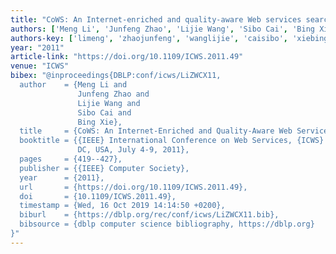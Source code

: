 ```yaml
---
title: "CoWS: An Internet-enriched and quality-aware Web services search engine"
authors: ['Meng Li', 'Junfeng Zhao', 'Lijie Wang', 'Sibo Cai', 'Bing Xie']
authors-key: ['limeng', 'zhaojunfeng', 'wanglijie', 'caisibo', 'xiebing']
year: "2011"
article-link: "https://doi.org/10.1109/ICWS.2011.49"
venue: "ICWS"
bibex: "@inproceedings{DBLP:conf/icws/LiZWCX11,
  author    = {Meng Li and
               Junfeng Zhao and
               Lijie Wang and
               Sibo Cai and
               Bing Xie},
  title     = {CoWS: An Internet-Enriched and Quality-Aware Web Services Search Engine},
  booktitle = {{IEEE} International Conference on Web Services, {ICWS} 2011, Washington,
               DC, USA, July 4-9, 2011},
  pages     = {419--427},
  publisher = {{IEEE} Computer Society},
  year      = {2011},
  url       = {https://doi.org/10.1109/ICWS.2011.49},
  doi       = {10.1109/ICWS.2011.49},
  timestamp = {Wed, 16 Oct 2019 14:14:50 +0200},
  biburl    = {https://dblp.org/rec/conf/icws/LiZWCX11.bib},
  bibsource = {dblp computer science bibliography, https://dblp.org}
}"
---
```

